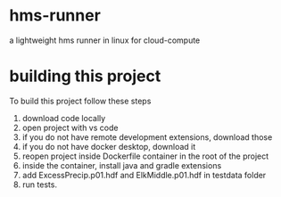 # hms-runner
a lightweight hms runner in linux for cloud-compute

# building this project
To build this project follow these steps
1. download code locally
2. open project with vs code
3. if you do not have remote development extensions, download those
4. if you do not have docker desktop, download it
5. reopen project inside Dockerfile container in the root of the project
6. inside the container, install java and gradle extensions
7. add ExcessPrecip.p01.hdf and ElkMiddle.p01.hdf in testdata folder
8. run tests.

